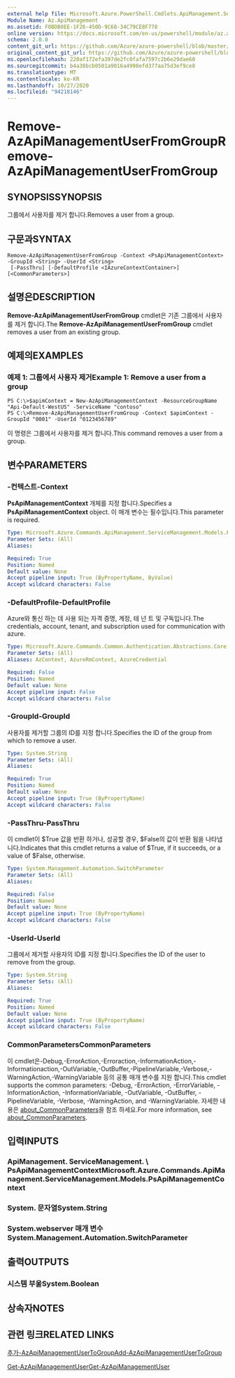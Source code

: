 ```yaml
---
external help file: Microsoft.Azure.PowerShell.Cmdlets.ApiManagement.ServiceManagement.dll-Help.xml
Module Name: Az.ApiManagement
ms.assetid: F0BDB0EE-1F26-450D-9C68-34C79CE8F778
online version: https://docs.microsoft.com/en-us/powershell/module/az.apimanagement/remove-azapimanagementuserfromgroup
schema: 2.0.0
content_git_url: https://github.com/Azure/azure-powershell/blob/master/src/ApiManagement/ApiManagement/help/Remove-AzApiManagementUserFromGroup.md
original_content_git_url: https://github.com/Azure/azure-powershell/blob/master/src/ApiManagement/ApiManagement/help/Remove-AzApiManagementUserFromGroup.md
ms.openlocfilehash: 220af172efa397de2fc0fafa7597c2b6e29dae60
ms.sourcegitcommit: b4a38bcb0501a9016a4998efd377aa75d3ef9ce8
ms.translationtype: MT
ms.contentlocale: ko-KR
ms.lasthandoff: 10/27/2020
ms.locfileid: "94218146"
---
```

# <span data-ttu-id="90d89-101">Remove-AzApiManagementUserFromGroup</span><span class="sxs-lookup"><span data-stu-id="90d89-101">Remove-AzApiManagementUserFromGroup</span></span>

## <span data-ttu-id="90d89-102">SYNOPSIS</span><span class="sxs-lookup"><span data-stu-id="90d89-102">SYNOPSIS</span></span>
<span data-ttu-id="90d89-103">그룹에서 사용자를 제거 합니다.</span><span class="sxs-lookup"><span data-stu-id="90d89-103">Removes a user from a group.</span></span>

## <span data-ttu-id="90d89-104">구문과</span><span class="sxs-lookup"><span data-stu-id="90d89-104">SYNTAX</span></span>

```
Remove-AzApiManagementUserFromGroup -Context <PsApiManagementContext> -GroupId <String> -UserId <String>
 [-PassThru] [-DefaultProfile <IAzureContextContainer>] [<CommonParameters>]
```

## <span data-ttu-id="90d89-105">설명은</span><span class="sxs-lookup"><span data-stu-id="90d89-105">DESCRIPTION</span></span>
<span data-ttu-id="90d89-106">**Remove-AzApiManagementUserFromGroup** cmdlet은 기존 그룹에서 사용자를 제거 합니다.</span><span class="sxs-lookup"><span data-stu-id="90d89-106">The **Remove-AzApiManagementUserFromGroup** cmdlet removes a user from an existing group.</span></span>

## <span data-ttu-id="90d89-107">예제의</span><span class="sxs-lookup"><span data-stu-id="90d89-107">EXAMPLES</span></span>

### <span data-ttu-id="90d89-108">예제 1: 그룹에서 사용자 제거</span><span class="sxs-lookup"><span data-stu-id="90d89-108">Example 1: Remove a user from a group</span></span>
```
PS C:\>$apimContext = New-AzApiManagementContext -ResourceGroupName "Api-Default-WestUS" -ServiceName "contoso"
PS C:\>Remove-AzApiManagementUserFromGroup -Context $apimContext -GroupId "0001" -UserId "0123456789"
```

<span data-ttu-id="90d89-109">이 명령은 그룹에서 사용자를 제거 합니다.</span><span class="sxs-lookup"><span data-stu-id="90d89-109">This command removes a user from a group.</span></span>

## <span data-ttu-id="90d89-110">변수</span><span class="sxs-lookup"><span data-stu-id="90d89-110">PARAMETERS</span></span>

### <span data-ttu-id="90d89-111">-컨텍스트</span><span class="sxs-lookup"><span data-stu-id="90d89-111">-Context</span></span>
<span data-ttu-id="90d89-112">**PsApiManagementContext** 개체를 지정 합니다.</span><span class="sxs-lookup"><span data-stu-id="90d89-112">Specifies a **PsApiManagementContext** object.</span></span>
<span data-ttu-id="90d89-113">이 매개 변수는 필수입니다.</span><span class="sxs-lookup"><span data-stu-id="90d89-113">This parameter is required.</span></span>

```yaml
Type: Microsoft.Azure.Commands.ApiManagement.ServiceManagement.Models.PsApiManagementContext
Parameter Sets: (All)
Aliases:

Required: True
Position: Named
Default value: None
Accept pipeline input: True (ByPropertyName, ByValue)
Accept wildcard characters: False
```

### <span data-ttu-id="90d89-114">-DefaultProfile</span><span class="sxs-lookup"><span data-stu-id="90d89-114">-DefaultProfile</span></span>
<span data-ttu-id="90d89-115">Azure와 통신 하는 데 사용 되는 자격 증명, 계정, 테 넌 트 및 구독입니다.</span><span class="sxs-lookup"><span data-stu-id="90d89-115">The credentials, account, tenant, and subscription used for communication with azure.</span></span>

```yaml
Type: Microsoft.Azure.Commands.Common.Authentication.Abstractions.Core.IAzureContextContainer
Parameter Sets: (All)
Aliases: AzContext, AzureRmContext, AzureCredential

Required: False
Position: Named
Default value: None
Accept pipeline input: False
Accept wildcard characters: False
```

### <span data-ttu-id="90d89-116">-GroupId</span><span class="sxs-lookup"><span data-stu-id="90d89-116">-GroupId</span></span>
<span data-ttu-id="90d89-117">사용자를 제거할 그룹의 ID를 지정 합니다.</span><span class="sxs-lookup"><span data-stu-id="90d89-117">Specifies the ID of the group from which to remove a user.</span></span>

```yaml
Type: System.String
Parameter Sets: (All)
Aliases:

Required: True
Position: Named
Default value: None
Accept pipeline input: True (ByPropertyName)
Accept wildcard characters: False
```

### <span data-ttu-id="90d89-118">-PassThru</span><span class="sxs-lookup"><span data-stu-id="90d89-118">-PassThru</span></span>
<span data-ttu-id="90d89-119">이 cmdlet이 $True 값을 반환 하거나, 성공할 경우, $False의 값이 반환 됨을 나타냅니다.</span><span class="sxs-lookup"><span data-stu-id="90d89-119">Indicates that this cmdlet returns a value of $True, if it succeeds, or a value of $False, otherwise.</span></span>

```yaml
Type: System.Management.Automation.SwitchParameter
Parameter Sets: (All)
Aliases:

Required: False
Position: Named
Default value: None
Accept pipeline input: True (ByPropertyName)
Accept wildcard characters: False
```

### <span data-ttu-id="90d89-120">-UserId</span><span class="sxs-lookup"><span data-stu-id="90d89-120">-UserId</span></span>
<span data-ttu-id="90d89-121">그룹에서 제거할 사용자의 ID를 지정 합니다.</span><span class="sxs-lookup"><span data-stu-id="90d89-121">Specifies the ID of the user to remove from the group.</span></span>

```yaml
Type: System.String
Parameter Sets: (All)
Aliases:

Required: True
Position: Named
Default value: None
Accept pipeline input: True (ByPropertyName)
Accept wildcard characters: False
```

### <span data-ttu-id="90d89-122">CommonParameters</span><span class="sxs-lookup"><span data-stu-id="90d89-122">CommonParameters</span></span>
<span data-ttu-id="90d89-123">이 cmdlet은-Debug,-ErrorAction,-Erroraction,-InformationAction,-Informationaction,-OutVariable,-OutBuffer,-PipelineVariable,-Verbose,-WarningAction,-WarningVariable 등의 공통 매개 변수를 지원 합니다.</span><span class="sxs-lookup"><span data-stu-id="90d89-123">This cmdlet supports the common parameters: -Debug, -ErrorAction, -ErrorVariable, -InformationAction, -InformationVariable, -OutVariable, -OutBuffer, -PipelineVariable, -Verbose, -WarningAction, and -WarningVariable.</span></span> <span data-ttu-id="90d89-124">자세한 내용은 [about_CommonParameters](http://go.microsoft.com/fwlink/?LinkID=113216)을 참조 하세요.</span><span class="sxs-lookup"><span data-stu-id="90d89-124">For more information, see [about_CommonParameters](http://go.microsoft.com/fwlink/?LinkID=113216).</span></span>

## <span data-ttu-id="90d89-125">입력</span><span class="sxs-lookup"><span data-stu-id="90d89-125">INPUTS</span></span>

### <span data-ttu-id="90d89-126">ApiManagement. ServiceManagement. \ PsApiManagementContext</span><span class="sxs-lookup"><span data-stu-id="90d89-126">Microsoft.Azure.Commands.ApiManagement.ServiceManagement.Models.PsApiManagementContext</span></span>

### <span data-ttu-id="90d89-127">System. 문자열</span><span class="sxs-lookup"><span data-stu-id="90d89-127">System.String</span></span>

### <span data-ttu-id="90d89-128">System.webserver 매개 변수</span><span class="sxs-lookup"><span data-stu-id="90d89-128">System.Management.Automation.SwitchParameter</span></span>

## <span data-ttu-id="90d89-129">출력</span><span class="sxs-lookup"><span data-stu-id="90d89-129">OUTPUTS</span></span>

### <span data-ttu-id="90d89-130">시스템 부울</span><span class="sxs-lookup"><span data-stu-id="90d89-130">System.Boolean</span></span>

## <span data-ttu-id="90d89-131">상속자</span><span class="sxs-lookup"><span data-stu-id="90d89-131">NOTES</span></span>

## <span data-ttu-id="90d89-132">관련 링크</span><span class="sxs-lookup"><span data-stu-id="90d89-132">RELATED LINKS</span></span>

[<span data-ttu-id="90d89-133">추가-AzApiManagementUserToGroup</span><span class="sxs-lookup"><span data-stu-id="90d89-133">Add-AzApiManagementUserToGroup</span></span>](./Add-AzApiManagementUserToGroup.md)

[<span data-ttu-id="90d89-134">Get-AzApiManagementUser</span><span class="sxs-lookup"><span data-stu-id="90d89-134">Get-AzApiManagementUser</span></span>](./Get-AzApiManagementUser.md)


